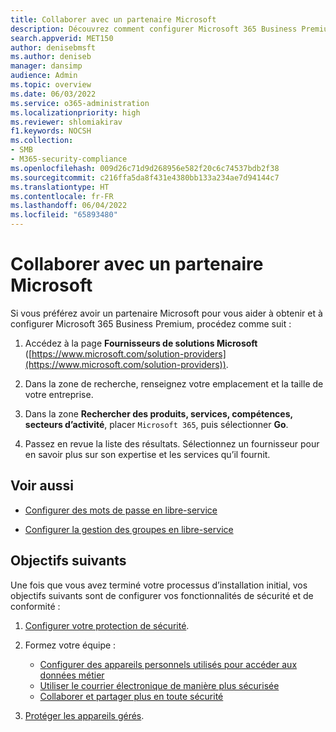 ```yaml
---
title: Collaborer avec un partenaire Microsoft
description: Découvrez comment configurer Microsoft 365 Business Premium et travailler avec un partenaire Microsoft
search.appverid: MET150
author: denisebmsft
ms.author: deniseb
manager: dansimp
audience: Admin
ms.topic: overview
ms.date: 06/03/2022
ms.service: o365-administration
ms.localizationpriority: high
ms.reviewer: shlomiakirav
f1.keywords: NOCSH
ms.collection:
- SMB
- M365-security-compliance
ms.openlocfilehash: 009d26c71d9d268956e582f20c6c74537bdb2f38
ms.sourcegitcommit: c216ffa5da8f431e4380bb133a234ae7d94144c7
ms.translationtype: HT
ms.contentlocale: fr-FR
ms.lasthandoff: 06/04/2022
ms.locfileid: "65893480"
---
```

# <a name="work-with-a-microsoft-partner"></a>Collaborer avec un partenaire Microsoft

Si vous préférez avoir un partenaire Microsoft pour vous aider à obtenir et à configurer Microsoft 365 Business Premium, procédez comme suit :

1. Accédez à la page **Fournisseurs de solutions Microsoft** ([https://www.microsoft.com/solution-providers](https://www.microsoft.com/solution-providers)).

2. Dans la zone de recherche, renseignez votre emplacement et la taille de votre entreprise. 

3. Dans la zone **Rechercher des produits, services, compétences, secteurs d’activité**, placer `Microsoft 365`, puis sélectionner **Go**.

4. Passez en revue la liste des résultats. Sélectionnez un fournisseur pour en savoir plus sur son expertise et les services qu’il fournit.

## <a name="see-also"></a>Voir aussi

- [Configurer des mots de passe en libre-service](../admin/add-users/let-users-reset-passwords.md)

- [Configurer la gestion des groupes en libre-service](/azure/active-directory/enterprise-users/groups-self-service-management)

## <a name="next-objectives"></a>Objectifs suivants

Une fois que vous avez terminé votre processus d’installation initial, vos objectifs suivants sont de configurer vos fonctionnalités de sécurité et de conformité :

1. [Configurer votre protection de sécurité](m365bp-security-overview.md).

2. Formez votre équipe :

   - [Configurer des appareils personnels utilisés pour accéder aux données métier](m365bp-devices-overview.md)
   - [Utiliser le courrier électronique de manière plus sécurisée](m365bp-protect-email-overview.md)
   - [Collaborer et partager plus en toute sécurité](m365bp-collaborate-share-securely.md)

3. [Protéger les appareils gérés](m365bp-protect-devices.md).